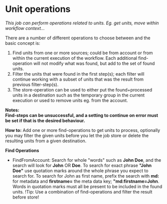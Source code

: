 # Unit operations #

*This job can perform operations related to units. Eg. get units, move within workflow context...*


There are a number of different operations to choose between and the basic concept is:  
1.  Find units from one or more sources; could be from account or from within the current execution of the workflow. Each additional find-operation will not modify what was found, but add to the set of found units.  
2. Filter the units that were found in the first step(s); each filter will continue working with a subset of units that was the result from previous filter-step(s).  
3. The store-operation can be used to either put the found+processed units in a destination such as the temporary group in the current execution or used to remove units eg. from the account.   



**Notes:  
Find-steps can be unsuccessful, and a setting to continue on error must be set if that is the desired behaviour.**

**How to:**
Add one or more find-operations to get units to process, optionally you may filter the given units before you let the job store or delete the resulting units from a given destination. 


**Find Operations**
  *  FindFromAccount: Search for whole "words" such as **John Doe**, and the search will look for **John** OR **Doe**. To search for exact phrase **"John Doe"** use quotation marks around the whole phrase you expect to search for. To search for John as first name, prefix the search with **md:** for metadata and **firstname=** the meta data key; **"md:firstname=John**. Words in quotation marks must all be present to be included in the found units. !Tip: Use a combination of find-operations and filter the result before store!

